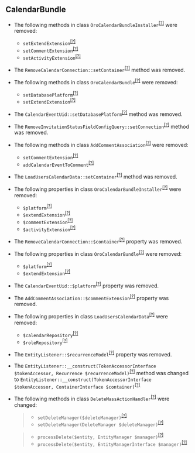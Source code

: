 CalendarBundle
--------------
* The following methods in class `OroCalendarBundleInstaller`<sup>[[?]](https://github.com/oroinc/OroCalendarBundle/tree/5.1.0/Migrations/Schema/OroCalendarBundleInstaller.php#L44 "Oro\Bundle\CalendarBundle\Migrations\Schema\OroCalendarBundleInstaller")</sup> were removed:
   - `setExtendExtension`<sup>[[?]](https://github.com/oroinc/OroCalendarBundle/tree/5.1.0/Migrations/Schema/OroCalendarBundleInstaller.php#L44 "Oro\Bundle\CalendarBundle\Migrations\Schema\OroCalendarBundleInstaller::setExtendExtension")</sup>
   - `setCommentExtension`<sup>[[?]](https://github.com/oroinc/OroCalendarBundle/tree/5.1.0/Migrations/Schema/OroCalendarBundleInstaller.php#L49 "Oro\Bundle\CalendarBundle\Migrations\Schema\OroCalendarBundleInstaller::setCommentExtension")</sup>
   - `setActivityExtension`<sup>[[?]](https://github.com/oroinc/OroCalendarBundle/tree/5.1.0/Migrations/Schema/OroCalendarBundleInstaller.php#L57 "Oro\Bundle\CalendarBundle\Migrations\Schema\OroCalendarBundleInstaller::setActivityExtension")</sup>
* The `RemoveCalendarConnection::setContainer`<sup>[[?]](https://github.com/oroinc/OroCalendarBundle/tree/5.1.0/Migrations/Schema/v1_5/RemoveCalendarConnection.php#L34 "Oro\Bundle\CalendarBundle\Migrations\Schema\v1_5\RemoveCalendarConnection::setContainer")</sup> method was removed.
* The following methods in class `OroCalendarBundle`<sup>[[?]](https://github.com/oroinc/OroCalendarBundle/tree/5.1.0/Migrations/Schema/v1_3/OroCalendarBundle.php#L49 "Oro\Bundle\CalendarBundle\Migrations\Schema\v1_3\OroCalendarBundle")</sup> were removed:
   - `setDatabasePlatform`<sup>[[?]](https://github.com/oroinc/OroCalendarBundle/tree/5.1.0/Migrations/Schema/v1_3/OroCalendarBundle.php#L49 "Oro\Bundle\CalendarBundle\Migrations\Schema\v1_3\OroCalendarBundle::setDatabasePlatform")</sup>
   - `setExtendExtension`<sup>[[?]](https://github.com/oroinc/OroCalendarBundle/tree/5.1.0/Migrations/Schema/v1_13/OroCalendarBundle.php#L21 "Oro\Bundle\CalendarBundle\Migrations\Schema\v1_13\OroCalendarBundle::setExtendExtension")</sup>
* The `CalendarEventUid::setDatabasePlatform`<sup>[[?]](https://github.com/oroinc/OroCalendarBundle/tree/5.1.0/Migrations/Schema/v1_19/CalendarEventUid.php#L22 "Oro\Bundle\CalendarBundle\Migrations\Schema\v1_19\CalendarEventUid::setDatabasePlatform")</sup> method was removed.
* The `RemoveInvitationStatusFieldConfigQuery::setConnection`<sup>[[?]](https://github.com/oroinc/OroCalendarBundle/tree/5.1.0/Migrations/Schema/v1_16/RemoveInvitationStatusFieldConfigQuery.php#L60 "Oro\Bundle\CalendarBundle\Migrations\Schema\v1_16\RemoveInvitationStatusFieldConfigQuery::setConnection")</sup> method was removed.
* The following methods in class `AddCommentAssociation`<sup>[[?]](https://github.com/oroinc/OroCalendarBundle/tree/5.1.0/Migrations/Schema/v1_15/AddCommentAssociation.php#L18 "Oro\Bundle\CalendarBundle\Migrations\Schema\v1_15\AddCommentAssociation")</sup> were removed:
   - `setCommentExtension`<sup>[[?]](https://github.com/oroinc/OroCalendarBundle/tree/5.1.0/Migrations/Schema/v1_15/AddCommentAssociation.php#L18 "Oro\Bundle\CalendarBundle\Migrations\Schema\v1_15\AddCommentAssociation::setCommentExtension")</sup>
   - `addCalendarEventToComment`<sup>[[?]](https://github.com/oroinc/OroCalendarBundle/tree/5.1.0/Migrations/Schema/v1_15/AddCommentAssociation.php#L34 "Oro\Bundle\CalendarBundle\Migrations\Schema\v1_15\AddCommentAssociation::addCalendarEventToComment")</sup>
* The `LoadUsersCalendarData::setContainer`<sup>[[?]](https://github.com/oroinc/OroCalendarBundle/tree/5.1.0/Migrations/Data/B2C/ORM/LoadUsersCalendarData.php#L34 "Oro\Bundle\CalendarBundle\Migrations\Data\B2C\ORM\LoadUsersCalendarData::setContainer")</sup> method was removed.
* The following properties in class `OroCalendarBundleInstaller`<sup>[[?]](https://github.com/oroinc/OroCalendarBundle/tree/5.1.0/Migrations/Schema/OroCalendarBundleInstaller.php#L30 "Oro\Bundle\CalendarBundle\Migrations\Schema\OroCalendarBundleInstaller")</sup> were removed:
   - `$platform`<sup>[[?]](https://github.com/oroinc/OroCalendarBundle/tree/5.1.0/Migrations/Schema/OroCalendarBundleInstaller.php#L30 "Oro\Bundle\CalendarBundle\Migrations\Schema\OroCalendarBundleInstaller::$platform")</sup>
   - `$extendExtension`<sup>[[?]](https://github.com/oroinc/OroCalendarBundle/tree/5.1.0/Migrations/Schema/OroCalendarBundleInstaller.php#L33 "Oro\Bundle\CalendarBundle\Migrations\Schema\OroCalendarBundleInstaller::$extendExtension")</sup>
   - `$commentExtension`<sup>[[?]](https://github.com/oroinc/OroCalendarBundle/tree/5.1.0/Migrations/Schema/OroCalendarBundleInstaller.php#L36 "Oro\Bundle\CalendarBundle\Migrations\Schema\OroCalendarBundleInstaller::$commentExtension")</sup>
   - `$activityExtension`<sup>[[?]](https://github.com/oroinc/OroCalendarBundle/tree/5.1.0/Migrations/Schema/OroCalendarBundleInstaller.php#L39 "Oro\Bundle\CalendarBundle\Migrations\Schema\OroCalendarBundleInstaller::$activityExtension")</sup>
* The `RemoveCalendarConnection::$container`<sup>[[?]](https://github.com/oroinc/OroCalendarBundle/tree/5.1.0/Migrations/Schema/v1_5/RemoveCalendarConnection.php#L21 "Oro\Bundle\CalendarBundle\Migrations\Schema\v1_5\RemoveCalendarConnection::$container")</sup> property was removed.
* The following properties in class `OroCalendarBundle`<sup>[[?]](https://github.com/oroinc/OroCalendarBundle/tree/5.1.0/Migrations/Schema/v1_3/OroCalendarBundle.php#L27 "Oro\Bundle\CalendarBundle\Migrations\Schema\v1_3\OroCalendarBundle")</sup> were removed:
   - `$platform`<sup>[[?]](https://github.com/oroinc/OroCalendarBundle/tree/5.1.0/Migrations/Schema/v1_3/OroCalendarBundle.php#L27 "Oro\Bundle\CalendarBundle\Migrations\Schema\v1_3\OroCalendarBundle::$platform")</sup>
   - `$extendExtension`<sup>[[?]](https://github.com/oroinc/OroCalendarBundle/tree/5.1.0/Migrations/Schema/v1_13/OroCalendarBundle.php#L16 "Oro\Bundle\CalendarBundle\Migrations\Schema\v1_13\OroCalendarBundle::$extendExtension")</sup>
* The `CalendarEventUid::$platform`<sup>[[?]](https://github.com/oroinc/OroCalendarBundle/tree/5.1.0/Migrations/Schema/v1_19/CalendarEventUid.php#L17 "Oro\Bundle\CalendarBundle\Migrations\Schema\v1_19\CalendarEventUid::$platform")</sup> property was removed.
* The `AddCommentAssociation::$commentExtension`<sup>[[?]](https://github.com/oroinc/OroCalendarBundle/tree/5.1.0/Migrations/Schema/v1_15/AddCommentAssociation.php#L16 "Oro\Bundle\CalendarBundle\Migrations\Schema\v1_15\AddCommentAssociation::$commentExtension")</sup> property was removed.
* The following properties in class `LoadUsersCalendarData`<sup>[[?]](https://github.com/oroinc/OroCalendarBundle/tree/5.1.0/Migrations/Data/B2C/ORM/LoadUsersCalendarData.php#L26 "Oro\Bundle\CalendarBundle\Migrations\Data\B2C\ORM\LoadUsersCalendarData")</sup> were removed:
   - `$calendarRepository`<sup>[[?]](https://github.com/oroinc/OroCalendarBundle/tree/5.1.0/Migrations/Data/B2C/ORM/LoadUsersCalendarData.php#L26 "Oro\Bundle\CalendarBundle\Migrations\Data\B2C\ORM\LoadUsersCalendarData::$calendarRepository")</sup>
   - `$roleRepository`<sup>[[?]](https://github.com/oroinc/OroCalendarBundle/tree/5.1.0/Migrations/Data/B2C/ORM/LoadUsersCalendarData.php#L29 "Oro\Bundle\CalendarBundle\Migrations\Data\B2C\ORM\LoadUsersCalendarData::$roleRepository")</sup>
* The `EntityListener::$recurrenceModel`<sup>[[?]](https://github.com/oroinc/OroCalendarBundle/tree/5.1.0/EventListener/EntityListener.php#L39 "Oro\Bundle\CalendarBundle\EventListener\EntityListener::$recurrenceModel")</sup> property was removed.
* The `EntityListener::__construct(TokenAccessorInterface $tokenAccessor, Recurrence $recurrenceModel)`<sup>[[?]](https://github.com/oroinc/OroCalendarBundle/tree/5.1.0/EventListener/EntityListener.php#L41 "Oro\Bundle\CalendarBundle\EventListener\EntityListener")</sup> method was changed to `EntityListener::__construct(TokenAccessorInterface $tokenAccessor, ContainerInterface $container)`<sup>[[?]](https://github.com/oroinc/OroCalendarBundle/tree/6.0.0/EventListener/EntityListener.php#L38 "Oro\Bundle\CalendarBundle\EventListener\EntityListener")</sup>
* The following methods in class `DeleteMassActionHandler`<sup>[[?]](https://github.com/oroinc/OroCalendarBundle/tree/6.0.0/Datagrid/MassAction/DeleteMassActionHandler.php#L17 "Oro\Bundle\CalendarBundle\Datagrid\MassAction\DeleteMassActionHandler")</sup> were changed:
  > - `setDeleteManager($deleteManager)`<sup>[[?]](https://github.com/oroinc/OroCalendarBundle/tree/5.1.0/Datagrid/MassAction/DeleteMassActionHandler.php#L19 "Oro\Bundle\CalendarBundle\Datagrid\MassAction\DeleteMassActionHandler")</sup>
  > - `setDeleteManager(DeleteManager $deleteManager)`<sup>[[?]](https://github.com/oroinc/OroCalendarBundle/tree/6.0.0/Datagrid/MassAction/DeleteMassActionHandler.php#L17 "Oro\Bundle\CalendarBundle\Datagrid\MassAction\DeleteMassActionHandler")</sup>

  > - `processDelete($entity, EntityManager $manager)`<sup>[[?]](https://github.com/oroinc/OroCalendarBundle/tree/5.1.0/Datagrid/MassAction/DeleteMassActionHandler.php#L27 "Oro\Bundle\CalendarBundle\Datagrid\MassAction\DeleteMassActionHandler")</sup>
  > - `processDelete($entity, EntityManagerInterface $manager)`<sup>[[?]](https://github.com/oroinc/OroCalendarBundle/tree/6.0.0/Datagrid/MassAction/DeleteMassActionHandler.php#L25 "Oro\Bundle\CalendarBundle\Datagrid\MassAction\DeleteMassActionHandler")</sup>


